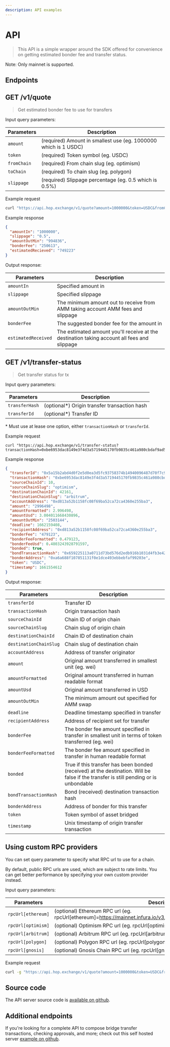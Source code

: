 ```yaml
---
description: API examples
---
```


# API

> This API is a simple wrapper around the SDK offered for convenience on getting estimated bonder fee and transfer status.

Note: Only mainnet is supported.

## Endpoints

## GET /v1/quote

> Get estimated bonder fee to use for transfers

Input query parameters:

| Parameters  | Description                                                     |
| ----------- | --------------------------------------------------------------- |
| `amount`    | (required) Amount in smallest use (eg. 1000000 which is 1 USDC) |
| `token`     | (required) Token symbol (eg. USDC)                              |
| `fromChain` | (required) From chain slug (eg. optimism)                       |
| `toChain`   | (required) To chain slug (eg. polygon)                          |
| `slippage`  | (required) Slippage percentage (eg. 0.5 which is 0.5%)          |

Example request

```bash
curl "https://api.hop.exchange/v1/quote?amount=1000000&token=USDC&fromChain=polygon&toChain=gnosis&slippage=0.5"
```

Example response

```json
{
  "amountIn": "1000000",
  "slippage": "0.5",
  "amountOutMin": "994836",
  "bonderFee": "250613",
  "estimatedRecieved": "749223"
}
```

Output response:

| Parameters          | Description                                                                                 |
| ------------------- | ------------------------------------------------------------------------------------------- |
| `amountIn`          | Specified amount in                                                                         |
| `slippage`          | Specified slippage                                                                          |
| `amountOutMin`      | The minimum amount out to receive from AMM taking account AMM fees and slippage             |
| `bonderFee`         | The suggested bonder fee for the amount in                                                  |
| `estimatedReceived` | The estimated amount you'll receive at the destination taking account all fees and slippage |

## GET /v1/transfer-status

> Get transfer status for tx

Input query parameters:

| Parameters     | Description                                   |
| -------------- | --------------------------------------------- |
| `transferHash` | (optional\*) Origin transfer transaction hash |
| `transferId`   | (optional\*) Transfer ID                      |

\* Must use at lease one option, either `transactionHash` or `transferId`.

Example request

```
curl "https://api.hop.exchange/v1/transfer-status?transactionHash=0xbe6953dac8149e3f4d3a5719445170fb9835c461a980cbdaf9ad5cce10c9d27c"
```

Example response

```json
{
  "transferId": "0x5a15b2abd4d0f2e5d0ea3d5fc93758374b14940096487d70f7c95b5393fc9c89",
  "transactionHash": "0xbe6953dac8149e3f4d3a5719445170fb9835c461a980cbdaf9ad5cce10c9d27c",
  "sourceChainId": 10,
  "sourceChainSlug": "optimism",
  "destinationChainId": 42161,
  "destinationChainSlug": "arbitrum",
  "accountAddress": "0xd813a52b1158fc08f69ba52ca72ca4360e255ba3",
  "amount": "2996498",
  "amountFormatted": 2.996498,
  "amountUsd": 3.004011668430896,
  "amountOutMin": "2503144",
  "deadline": 1662159408,
  "recipientAddress": "0xd813a52b1158fc08f69ba52ca72ca4360e255ba3",
  "bonderFee": "479123",
  "bonderFeeFormatted": 0.479123,
  "bonderFeeUsd": 0.4803243928791597,
  "bonded": true,
  "bondTransactionHash": "0x659225113a0711d73bd576d2edb916b1031d4fb3e422a08ee8e0f863c4fb5af7",
  "bonderAddress": "0xa6a688f107851131f0e1dce493ebbebfaf99203e",
  "token": "USDC",
  "timestamp": 1661554612
}
```

Output response:

| Parameters             | Description                                                                                                                          |
| ---------------------- | ------------------------------------------------------------------------------------------------------------------------------------ |
| `transferId`           | Transfer ID                                                                                                                          |
| `transactionHash`      | Origin transaction hash                                                                                                              |
| `sourceChainId`        | Chain ID of origin chain                                                                                                             |
| `sourceChainSlug`      | Chain slug of origin chain                                                                                                           |
| `destinationChainId`   | Chain ID of destination chain                                                                                                        |
| `destinationChainSlug` | Chain slug of destination chain                                                                                                      |
| `accountAddress`       | Address of transfer originator                                                                                                       |
| `amount`               | Original amount transferred in smallest unit (eg. wei)                                                                               |
| `amountFormatted`      | Original amount transferred in human readable format                                                                                 |
| `amountUsd`            | Original amount transferred in USD                                                                                                   |
| `amountOutMin`         | The minimum amount out specified for AMM swap                                                                                        |
| `deadline`             | Deadline timestamp specified in transfer                                                                                             |
| `recipientAddress`     | Address of recipient set for transfer                                                                                                |
| `bonderFee`            | The bonder fee amount specified in transfer in smallest unit in terms of token transferred (eg. wei)                                 |
| `bonderFeeFormatted`   | The bonder fee amount specified in transfer in human readable format                                                                 |
| `bonded`               | True if this transfer has been bonded (received) at the destination. Will be false if the transfer is still pending or is unbondable |
| `bondTransactionHash`  | Bond (received) destination transaction hash                                                                                         |
| `bonderAddress`        | Address of bonder for this transfer                                                                                                  |
| `token`                | Token symbol of asset bridged                                                                                                        |
| `timestamp`            | Unix timestamp of origin transfer transaction                                                                                        |

## Using custom RPC providers

You can set query parameter to specify what RPC url to use for a chain.

By default, public RPC urls are used, which are subject to rate limits. You can get better performance by specifying your own custom provider instead.

Input query parameters:

| Parameters  | Description                                                     |
| ----------- | --------------------------------------------------------------- |
| `rpcUrl[ethereum]` | (optional) Ethereum RPC url (eg. rpcUrl[ethereum]=https://mainnet.infura.io/v3/84842078b09946638c03157f83405213) |
| `rpcUrl[optimism]` | (optional) Optimism RPC url (eg. rpcUrl[optimism]=https://mainnet.optimism.io) |
| `rpcUrl[arbitrum]` | (optional) Arbitrum RPC url (eg. rpcUrl[arbitrum]=https://arb1.arbitrum.io/rpc) |
| `rpcUrl[polygon]` | (optional) Polygon RPC url (eg. rpcUrl[polygon]=https://polygon-rpc.com) |
| `rpcUrl[gnosis]` | (optional) Gnosis Chain RPC url (eg. rpcUrl[gnosis]=https://rpc.gnosischain.com) |

Example request

```bash
curl -g "https://api.hop.exchange/v1/quote?amount=1000000&token=USDC&fromChain=polygon&toChain=gnosis&slippage=0.5&rpcUrl[polygon]=https://polygon-rpc.com&rpcUrl[gnosis]=https://rpc.gnosischain.com"
```

## Source code

The API server source code is [available on github](https://github.com/hop-protocol/hop/tree/develop/packages/api).

## Additional endpoints

If you're looking for a complete API to compose bridge transfer transactions, checking approvals, and more; check out this self hosted server [example on github](https://github.com/hop-protocol/hop/tree/develop/packages/sdk-api-example).
